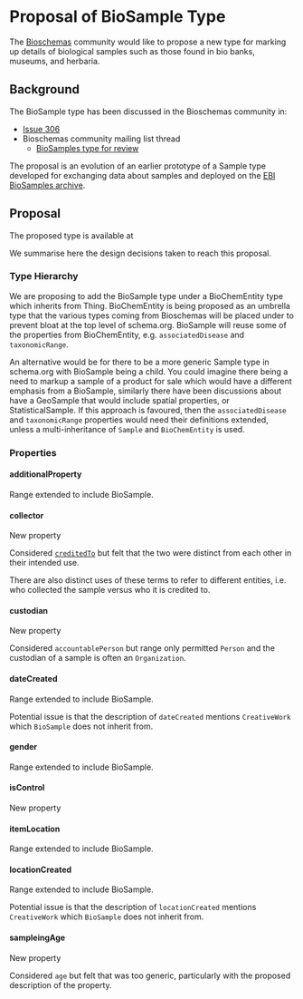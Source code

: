 # Proposal of BioSample Type

The [Bioschemas](https://bioschemas.org) community would like to propose a new type for marking up details of biological samples such as those found in bio banks, museums, and herbaria.

## Background

The BioSample type has been discussed in the Bioschemas community in:

- [Issue 306](https://github.com/BioSchemas/specifications/issues/306)
- Bioschemas community mailing list thread
  - [BioSamples type for review](https://lists.w3.org/Archives/Public/public-bioschemas/2019May/0007.html)

The proposal is an evolution of an earlier prototype of a Sample type developed for exchanging data about samples and deployed on the [EBI BioSamples archive](https://www.ebi.ac.uk/biosamples/).

## Proposal

The proposed type is available at

We summarise here the design decisions taken to reach this proposal.

### Type Hierarchy

We are proposing to add the BioSample type under a BioChemEntity type which inherits from Thing. BioChemEntity is being proposed as an umbrella type that the various types coming from Bioschemas will be placed under to prevent bloat at the top level of schema.org. BioSample will reuse some of the properties from BioChemEntity, e.g. `associatedDisease` and `taxonomicRange`.

An alternative would be for there to be a more generic Sample type in schema.org with BioSample being a child. You could imagine there being a need to markup a sample of a product for sale which would have a different emphasis from a BioSample, similarly there have been discussions about have a GeoSample that would include spatial properties, or StatisticalSample. If this approach is favoured, then the `associatedDisease` and `taxonomicRange` properties would need their definitions extended, unless a multi-inheritance of `Sample` and `BioChemEntity` is used.

### Properties

#### additionalProperty

Range extended to include BioSample.

#### collector

New property

Considered [`creditedTo`](https://schema.org/creditedTo) but felt that the two were distinct from each other in their intended use. 

There are also distinct uses of these terms to refer to different entities, i.e. who collected the sample versus who it is credited to.

#### custodian

New property

Considered `accountablePerson` but range only permitted `Person` and the custodian of a sample is often an `Organization`.

#### dateCreated

Range extended to include BioSample.

Potential issue is that the description of `dateCreated` mentions `CreativeWork` which `BioSample` does not inherit from.

#### gender

Range extended to include BioSample.

#### isControl

New property

#### itemLocation

Range extended to include BioSample.

#### locationCreated

Range extended to include BioSample.

Potential issue is that the description of `locationCreated` mentions `CreativeWork` which `BioSample` does not inherit from.

#### sampleingAge

New property 

Considered `age` but felt that was too generic, particularly with the proposed description of the property.

#### 



